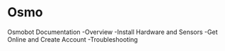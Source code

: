 # Osmo

Osmobot Documentation
  -Overview
  -Install Hardware and Sensors
  -Get Online and Create Account
  -Troubleshooting
